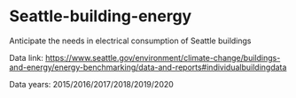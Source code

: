 # Seattle-building-energy
Anticipate the needs in electrical consumption of Seattle buildings 

Data link:
https://www.seattle.gov/environment/climate-change/buildings-and-energy/energy-benchmarking/data-and-reports#individualbuildingdata

Data years: 2015/2016/2017/2018/2019/2020
